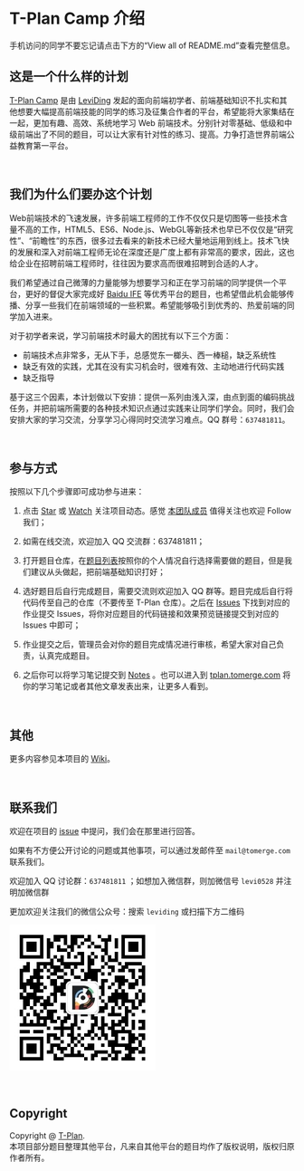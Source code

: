 ﻿# T-Plan Camp 介绍

手机访问的同学不要忘记请点击下方的“View all of README.md”查看完整信息。

## 这是一个什么样的计划

[T-Plan Camp](https://github.com/t-plan) 是由 [LeviDing](https://github.com/leviding) 发起的面向前端初学者、前端基础知识不扎实和其他想要大幅提高前端技能的同学的练习及征集合作者的平台，希望能将大家集结在一起，更加有趣、高效、系统地学习 Web 前端技术。分别针对零基础、低级和中级前端出了不同的题目，可以让大家有针对性的练习、提高。力争打造世界前端公益教育第一平台。

<br />

## 我们为什么们要办这个计划

Web前端技术的飞速发展，许多前端工程师的工作不仅仅只是切图等一些技术含量不高的工作，HTML5、ES6、Node.js、WebGL等新技术也早已不仅仅是“研究性”、“前瞻性”的东西，很多过去看来的新技术已经大量地运用到线上。技术飞快的发展和深入对前端工程师无论在深度还是广度上都有非常高的要求，因此，这也给企业在招聘前端工程师时，往往因为要求高而很难招聘到合适的人才。

我们希望通过自己微薄的力量能够为想要学习和正在学习前端的同学提供一个平台，更好的督促大家完成好 [Baidu IFE](http://ife.baidu.com/) 等优秀平台的题目，也希望借此机会能够传播、分享一些我们在前端领域的一些积累。希望能够吸引到优秀的、热爱前端的同学加入进来。

对于初学者来说，学习前端技术时最大的困扰有以下三个方面：

- 前端技术点非常多，无从下手，总感觉东一榔头、西一棒槌，缺乏系统性
- 缺乏有效的实践，尤其在没有实习机会时，很难有效、主动地进行代码实践
- 缺乏指导

基于这三个因素，本计划做以下安排：提供一系列由浅入深，由点到面的编码挑战任务，并把前端所需要的各种技术知识点通过实践来让同学们学会。同时，我们会安排大家的学习交流，分享学习心得同时交流学习难点。QQ 群号：`637481811`。

<br />

## 参与方式

按照以下几个步骤即可成功参与进来：

1. 点击 [Star](https://github.com/t-plan/programming/wiki) 或 [Watch](https://github.com/t-plan/programming/subscription) 关注项目动态。感觉 [本团队成员](https://github.com/orgs/t-plan/people) 值得关注也欢迎 Follow 我们；

2. 如需在线交流，欢迎加入 QQ 交流群：637481811；

3. 打开题目仓库，在[题目列表](https://github.com/t-plan/programming/tree/master/tasks)按照你的个人情况自行选择需要做的题目，但是我们建议从头做起，把前端基础知识打好；

4. 选好题目后自行完成题目，需要交流则欢迎加入 QQ 群等。题目完成后自行将代码传至自己的仓库（不要传至 T-Plan 仓库）。之后在 [Issues](https://github.com/t-plan/programming/issues) 下找到对应的作业提交 Issues，将你对应题目的代码链接和效果预览链接提交到对应的 Issues 中即可；

5. 作业提交之后，管理员会对你的题目完成情况进行审核，希望大家对自己负责，认真完成题目。

6. 之后你可以将学习笔记提交到 [Notes](https://github.com/t-plan/notes) 。也可以进入到 [tplan.tomerge.com](https://tplan.tomerge.com/) 将你的学习笔记或者其他文章发表出来，让更多人看到。

<br />

## 其他

更多内容参见本项目的 [Wiki](https://github.com/t-plan/programming/wiki)。

<br />

## 联系我们

欢迎在项目的 <a href="https://github.com/t-plan/programming/issues" target="_blank">issue</a> 中提问，我们会在那里进行回答。

如果有不方便公开讨论的问题或其他事项，可以通过发邮件至 `mail@tomerge.com` 联系我们。

欢迎加入 QQ 讨论群：`637481811` ；如想加入微信群，则加微信号 `levi0528` 并注明加微信群

更加欢迎关注我们的微信公众号：搜索 `leviding` 或扫描下方二维码

![微信公众号：LeviDing](asset/weixin.jpg)

<br />

## Copyright

Copyright @ [T-Plan](https://github.com/leviding/T-Plan/).
<br />本项目部分题目整理其他平台，凡来自其他平台的题目均作了版权说明，版权归原作者所有。
